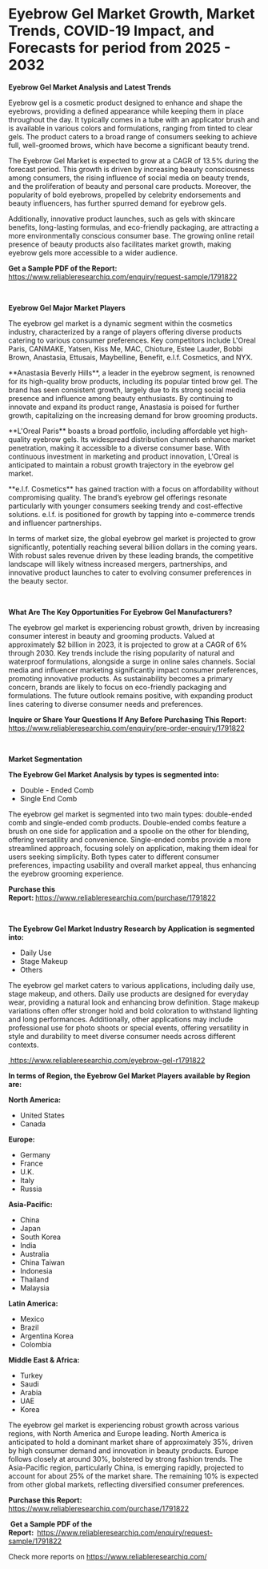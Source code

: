 <p><h1>Eyebrow Gel Market Growth, Market Trends, COVID-19 Impact, and Forecasts for period from 2025 - 2032</h1></p><p><strong>Eyebrow Gel Market Analysis and Latest Trends</strong></p>
<p><p>Eyebrow gel is a cosmetic product designed to enhance and shape the eyebrows, providing a defined appearance while keeping them in place throughout the day. It typically comes in a tube with an applicator brush and is available in various colors and formulations, ranging from tinted to clear gels. The product caters to a broad range of consumers seeking to achieve full, well-groomed brows, which have become a significant beauty trend.</p><p>The Eyebrow Gel Market is expected to grow at a CAGR of 13.5% during the forecast period. This growth is driven by increasing beauty consciousness among consumers, the rising influence of social media on beauty trends, and the proliferation of beauty and personal care products. Moreover, the popularity of bold eyebrows, propelled by celebrity endorsements and beauty influencers, has further spurred demand for eyebrow gels. </p><p>Additionally, innovative product launches, such as gels with skincare benefits, long-lasting formulas, and eco-friendly packaging, are attracting a more environmentally conscious consumer base. The growing online retail presence of beauty products also facilitates market growth, making eyebrow gels more accessible to a wider audience.</p></p>
<p><strong>Get a Sample PDF of the Report:&nbsp;</strong> <a href="https://www.reliableresearchiq.com/enquiry/request-sample/1791822?utm_campaign=2257&utm_medium=2&utm_source=Github&utm_content=ia&utm_term=09022025&utm_id=eyebrow-gel">https://www.reliableresearchiq.com/enquiry/request-sample/1791822</a></p>
<p>&nbsp;</p>
<p><strong>Eyebrow Gel Major Market Players</strong></p>
<p><p>The eyebrow gel market is a dynamic segment within the cosmetics industry, characterized by a range of players offering diverse products catering to various consumer preferences. Key competitors include L'Oreal Paris, CANMAKE, Yatsen, Kiss Me, MAC, Chioture, Estee Lauder, Bobbi Brown, Anastasia, Ettusais, Maybelline, Benefit, e.l.f. Cosmetics, and NYX.</p><p>**Anastasia Beverly Hills**, a leader in the eyebrow segment, is renowned for its high-quality brow products, including its popular tinted brow gel. The brand has seen consistent growth, largely due to its strong social media presence and influence among beauty enthusiasts. By continuing to innovate and expand its product range, Anastasia is poised for further growth, capitalizing on the increasing demand for brow grooming products.</p><p>**L'Oreal Paris** boasts a broad portfolio, including affordable yet high-quality eyebrow gels. Its widespread distribution channels enhance market penetration, making it accessible to a diverse consumer base. With continuous investment in marketing and product innovation, L'Oreal is anticipated to maintain a robust growth trajectory in the eyebrow gel market.</p><p>**e.l.f. Cosmetics** has gained traction with a focus on affordability without compromising quality. The brand’s eyebrow gel offerings resonate particularly with younger consumers seeking trendy and cost-effective solutions. e.l.f. is positioned for growth by tapping into e-commerce trends and influencer partnerships.</p><p>In terms of market size, the global eyebrow gel market is projected to grow significantly, potentially reaching several billion dollars in the coming years. With robust sales revenue driven by these leading brands, the competitive landscape will likely witness increased mergers, partnerships, and innovative product launches to cater to evolving consumer preferences in the beauty sector.</p></p>
<p>&nbsp;</p>
<p><strong>What Are The Key Opportunities For Eyebrow Gel Manufacturers?</strong></p>
<p><p>The eyebrow gel market is experiencing robust growth, driven by increasing consumer interest in beauty and grooming products. Valued at approximately $2 billion in 2023, it is projected to grow at a CAGR of 6% through 2030. Key trends include the rising popularity of natural and waterproof formulations, alongside a surge in online sales channels. Social media and influencer marketing significantly impact consumer preferences, promoting innovative products. As sustainability becomes a primary concern, brands are likely to focus on eco-friendly packaging and formulations. The future outlook remains positive, with expanding product lines catering to diverse consumer needs and preferences.</p></p>
<p><strong>Inquire or Share Your Questions If Any Before Purchasing This Report:</strong> <a href="https://www.reliableresearchiq.com/enquiry/pre-order-enquiry/1791822?utm_campaign=2257&utm_medium=2&utm_source=Github&utm_content=ia&utm_term=09022025&utm_id=eyebrow-gel">https://www.reliableresearchiq.com/enquiry/pre-order-enquiry/1791822</a></p>
<p>&nbsp;</p>
<p><strong>Market Segmentation</strong></p>
<p><strong>The Eyebrow Gel Market Analysis by types is segmented into:</strong></p>
<p><ul><li>Double - Ended Comb</li><li>Single End Comb</li></ul></p>
<p><p>The eyebrow gel market is segmented into two main types: double-ended comb and single-ended comb products. Double-ended combs feature a brush on one side for application and a spoolie on the other for blending, offering versatility and convenience. Single-ended combs provide a more streamlined approach, focusing solely on application, making them ideal for users seeking simplicity. Both types cater to different consumer preferences, impacting usability and overall market appeal, thus enhancing the eyebrow grooming experience.</p></p>
<p><strong>Purchase this Report:&nbsp;</strong><a href="https://www.reliableresearchiq.com/purchase/1791822?utm_campaign=2257&utm_medium=2&utm_source=Github&utm_content=ia&utm_term=09022025&utm_id=eyebrow-gel">https://www.reliableresearchiq.com/purchase/1791822</a></p>
<p>&nbsp;</p>
<p><strong>The Eyebrow Gel Market Industry Research by Application is segmented into:</strong></p>
<p><ul><li>Daily Use</li><li>Stage Makeup</li><li>Others</li></ul></p>
<p><p>The eyebrow gel market caters to various applications, including daily use, stage makeup, and others. Daily use products are designed for everyday wear, providing a natural look and enhancing brow definition. Stage makeup variations often offer stronger hold and bold coloration to withstand lighting and long performances. Additionally, other applications may include professional use for photo shoots or special events, offering versatility in style and durability to meet diverse consumer needs across different contexts.</p></p>
<p><a href="https://www.reliableresearchiq.com/eyebrow-gel-r1791822?utm_campaign=2257&utm_medium=2&utm_source=Github&utm_content=ia&utm_term=09022025&utm_id=eyebrow-gel">&nbsp;https://www.reliableresearchiq.com/eyebrow-gel-r1791822</a></p>
<p><strong>In terms of Region, the Eyebrow Gel Market Players available by Region are:</strong></p>
<p>
    <p> <strong> North America: </strong>
        <ul>
            <li>United States</li>
            <li>Canada</li>
        </ul>
        </p> 
    <p> <strong> Europe: </strong>
        <ul>
            <li>Germany</li>
            <li>France</li>
            <li>U.K.</li>
            <li>Italy</li>
            <li>Russia</li>
        </ul>
        </p> 
    <p> <strong> Asia-Pacific: </strong>
        <ul>
            <li>China</li>
            <li>Japan</li>
            <li>South Korea</li>
            <li>India</li>
            <li>Australia</li>
            <li>China Taiwan</li>
            <li>Indonesia</li>
            <li>Thailand</li>
            <li>Malaysia</li>
        </ul>
        </p> 
    <p> <strong> Latin America: </strong>
        <ul>
            <li>Mexico</li>
            <li>Brazil</li>
            <li>Argentina Korea</li>
            <li>Colombia</li>
        </ul>
        </p> 
    <p> <strong> Middle East & Africa: </strong>
        <ul>
            <li>Turkey</li>
            <li>Saudi</li>
            <li>Arabia</li>
            <li>UAE</li>
            <li>Korea</li>
        </ul>
    </p>
    </p>
<p><p>The eyebrow gel market is experiencing robust growth across various regions, with North America and Europe leading. North America is anticipated to hold a dominant market share of approximately 35%, driven by high consumer demand and innovation in beauty products. Europe follows closely at around 30%, bolstered by strong fashion trends. The Asia-Pacific region, particularly China, is emerging rapidly, projected to account for about 25% of the market share. The remaining 10% is expected from other global markets, reflecting diversified consumer preferences.</p></p>
<p><strong>Purchase this Report: </strong><a href="https://www.reliableresearchiq.com/purchase/1791822?utm_campaign=2257&utm_medium=2&utm_source=Github&utm_content=ia&utm_term=09022025&utm_id=eyebrow-gel">https://www.reliableresearchiq.com/purchase/1791822</a></p>
<p>&nbsp;<strong>Get a Sample PDF of the Report:&nbsp;&nbsp;</strong><a href="https://www.reliableresearchiq.com/enquiry/request-sample/1791822?utm_campaign=2257&utm_medium=2&utm_source=Github&utm_content=ia&utm_term=09022025&utm_id=eyebrow-gel">https://www.reliableresearchiq.com/enquiry/request-sample/1791822</a></p>
<p><strong></strong></p>
<p>Check more reports on <a href="https://www.reliableresearchiq.com/?utm_campaign=2257&utm_medium=2&utm_source=Github&utm_content=ia&utm_term=09022025&utm_id=eyebrow-gel">https://www.reliableresearchiq.com/</a></p>